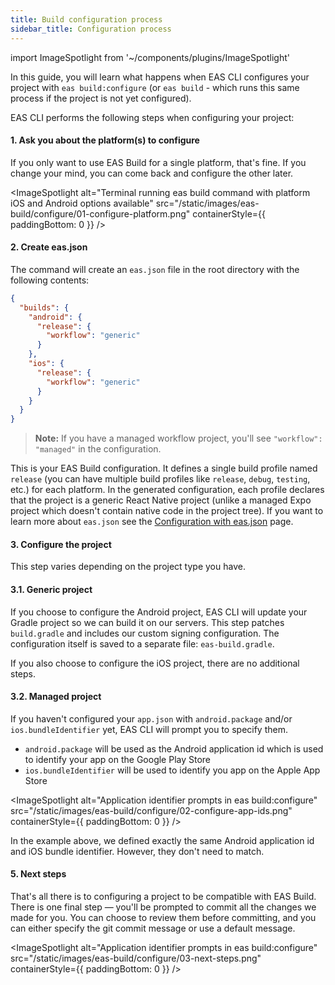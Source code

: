 ```yaml
---
title: Build configuration process
sidebar_title: Configuration process
---
```


import ImageSpotlight from '~/components/plugins/ImageSpotlight'

In this guide, you will learn what happens when EAS CLI configures your project with `eas build:configure` (or `eas build` - which runs this same process if the project is not yet configured).

EAS CLI performs the following steps when configuring your project:

#### 1. Ask you about the platform(s) to configure

If you only want to use EAS Build for a single platform, that's fine. If you change your mind, you can come back and configure the other later.

<ImageSpotlight alt="Terminal running eas build command with platform iOS and Android options available" src="/static/images/eas-build/configure/01-configure-platform.png" containerStyle={{ paddingBottom: 0 }} />

#### 2. Create eas.json

The command will create an `eas.json` file in the root directory with the following contents:

```json
{
  "builds": {
    "android": {
      "release": {
        "workflow": "generic"
      }
    },
    "ios": {
      "release": {
        "workflow": "generic"
      }
    }
  }
}
```

> **Note:** If you have a managed workflow project, you'll see `"workflow": "managed"` in the configuration.

This is your EAS Build configuration. It defines a single build profile named `release` (you can have multiple build profiles like `release`, `debug`, `testing`, etc.) for each platform. In the generated configuration, each profile declares that the project is a generic React Native project (unlike a managed Expo project which doesn't contain native code in the project tree). If you want to learn more about `eas.json` see the [Configuration with eas.json](/build/eas-json.md) page.

#### 3. Configure the project

This step varies depending on the project type you have.

#### 3.1. Generic project

If you choose to configure the Android project, EAS CLI will update your Gradle project so we can build it on our servers.
This step patches `build.gradle` and includes our custom signing configuration. The configuration itself is saved to a separate file: `eas-build.gradle`.

If you also choose to configure the iOS project, there are no additional steps.

#### 3.2. Managed project

If you haven't configured your `app.json` with `android.package` and/or `ios.bundleIdentifier` yet, EAS CLI will prompt you to specify them.

- `android.package` will be used as the Android application id which is used to identify your app on the Google Play Store
- `ios.bundleIdentifier` will be used to identify you app on the Apple App Store

<ImageSpotlight alt="Application identifier prompts in eas build:configure" src="/static/images/eas-build/configure/02-configure-app-ids.png" containerStyle={{ paddingBottom: 0 }} />

In the example above, we defined exactly the same Android application id and iOS bundle identifier. However, they don't need to match.

#### 5. Next steps

That's all there is to configuring a project to be compatible with EAS Build.
There is one final step — you'll be prompted to commit all the changes we made for you. You can choose to review them before committing, and you can either specify the git commit message or use a default message.

<ImageSpotlight alt="Application identifier prompts in eas build:configure" src="/static/images/eas-build/configure/03-next-steps.png" containerStyle={{ paddingBottom: 0 }} />
